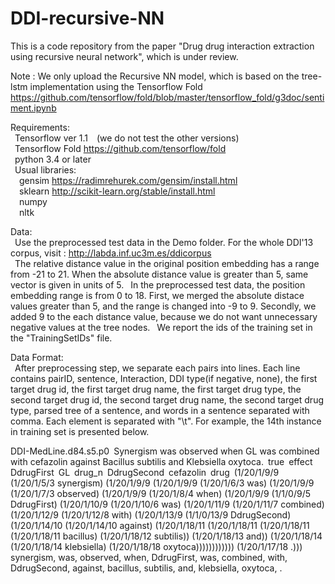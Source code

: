 # DDI-recursive-NN

This is a code repository from the paper "Drug drug interaction extraction using recursive neural network", which is under review.

Note : We only upload the Recursive NN model, which is based on the tree-lstm implementation using the Tensorflow Fold https://github.com/tensorflow/fold/blob/master/tensorflow_fold/g3doc/sentiment.ipynb

Requirements:  
&ensp;Tensorflow ver 1.1&ensp;&ensp;(we do not test the other versions)  
&ensp;Tensorflow Fold https://github.com/tensorflow/fold  
&ensp;python 3.4 or later  
&ensp;Usual libraries:  
&ensp;&ensp;gensim https://radimrehurek.com/gensim/install.html  
&ensp;&ensp;sklearn http://scikit-learn.org/stable/install.html  
&ensp;&ensp;numpy  
&ensp;&ensp;nltk

Data:  
&ensp;Use the preprocessed test data in the Demo folder. For the whole DDI'13 corpus, visit : http://labda.inf.uc3m.es/ddicorpus  
&ensp;The relative distance value in the original position embedding has a range from -21 to 21. When the absolute distance value is greater than 5, same vector is given in units of 5. 
&ensp;In the preprocessed test data, the position embedding range is from 0 to 18. First, we merged the absolute distace values greater than 5, and the range is changed into -9 to 9. Secondly, we added 9 to the each distance value, because we do not want unnecessary negative values at the tree nodes.
&ensp;We report the ids of the training set in the "TrainingSetIDs" file.  

Data Format:  
&ensp;After preprocessing step, we separate each pairs into lines. Each line contains pairID, sentence, Interaction, DDI type(if negative, none), the first target drug id, the first target drug name, the first target drug type, the second target drug id, the second target drug name, the second target drug type, parsed tree of a sentence, and words in a sentence separated with comma. Each element is separated with "\t". For example, the 14th instance in training set is presented below.

DDI-MedLine.d84.s5.p0&ensp;Synergism was observed when <DdrugFirst>GL</DdrugFirst> was combined with <DdrugSecond>cefazolin</DdrugSecond> against Bacillus subtilis and Klebsiella oxytoca.&ensp;true&ensp;effect&ensp;DdrugFirst&ensp;GL&ensp;drug_n&ensp;DdrugSecond&ensp;cefazolin&ensp;drug&ensp;(1/20/1/9/9 (1/20/1/5/3 synergism) (1/20/1/9/9 (1/20/1/9/9 (1/20/1/6/3 was) (1/20/1/9/9 (1/20/1/7/3 observed) (1/20/1/9/9 (1/20/1/8/4 when) (1/20/1/9/9 (1/1/0/9/5 DdrugFirst) (1/20/1/10/9 (1/20/1/10/6 was) (1/20/1/11/9 (1/20/1/11/7 combined) (1/20/1/12/9 (1/20/1/12/8 with) (1/20/1/13/9 (1/1/0/13/9 DdrugSecond) (1/20/1/14/10 (1/20/1/14/10 against) (1/20/1/18/11 (1/20/1/18/11 (1/20/1/18/11 (1/20/1/18/11 bacillus) (1/20/1/18/12 subtilis)) (1/20/1/18/13 and)) (1/20/1/18/14 (1/20/1/18/14 klebsiella) (1/20/1/18/18 oxytoca)))))))))))) (1/20/1/17/18 .)))&ensp;synergism, was, observed, when, DdrugFirst, was, combined, with, DdrugSecond, against, bacillus, subtilis, and, klebsiella, oxytoca, .

